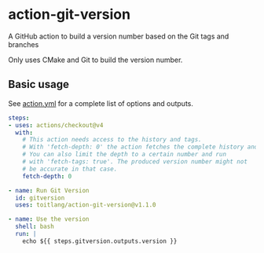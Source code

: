 # action-git-version

A GitHub action to build a version number based on the Git tags and branches

Only uses CMake and Git to build the version number.

## Basic usage

See [action.yml](action.yml) for a complete list of options and outputs.

```yaml
steps:
- uses: actions/checkout@v4
  with:
    # This action needs access to the history and tags.
    # With 'fetch-depth: 0' the action fetches the complete history and all tags.
    # You can also limit the depth to a certain number and run
    # with 'fetch-tags: true'. The produced version number might not
    # be accurate in that case.
    fetch-depth: 0

- name: Run Git Version
  id: gitversion
  uses: toitlang/action-git-version@v1.1.0

- name: Use the version
  shell: bash
  run: |
    echo ${{ steps.gitversion.outputs.version }}
```
